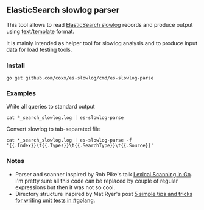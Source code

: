 ## ElasticSearch slowlog parser

This tool allows to read [ElasticSearch slowlog](https://www.elastic.co/guide/en/elasticsearch/reference/2.0/index-modules-slowlog.html) records and produce output using  [text/template](https://golang.org/pkg/text/template/) format.

It is mainly intended as helper tool for slowlog analysis and to produce input data for load testing tools.


### Install

```
go get github.com/coxx/es-slowlog/cmd/es-slowlog-parse
```

### Examples

Write all queries to standard output
```
cat *_search_slowlog.log | es-slowlog-parse
```

Convert slowlog to tab-separated file
```
cat *_search_slowlog.log | es-slowlog-parse -f '{{.Index}}\t{{.Types}}\t{{.SearchType}}\t{{.Source}}'
```



### Notes

* Parser and scanner inspired by Rob Pike's talk [Lexical Scanning in Go](http://www.youtube.com/watch?v=HxaD_trXwRE). I'm pretty sure all this code can be replaced by couple of regular expressions but then it was not so cool.
* Directory structure inspired by Mat Ryer's post [5 simple tips and tricks for writing unit tests in #golang](https://medium.com/@matryer/5-simple-tips-and-tricks-for-writing-unit-tests-in-golang-619653f90742).
